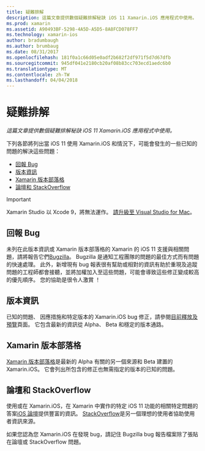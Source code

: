 ```yaml
---
title: 疑難排解
description: 這篇文章提供數個疑難排解秘訣 iOS 11 Xamarin.iOS 應用程式中使用。
ms.prod: xamarin
ms.assetid: A90493BF-5298-4A5D-A5D5-8A8FCD078FF7
ms.technology: xamarin-ios
author: bradumbaugh
ms.author: brumbaug
ms.date: 08/31/2017
ms.openlocfilehash: 181f0a1c66d05e0adf2b682f2df971f5d7d67dfb
ms.sourcegitcommit: 945df041e2180cb20af08b83cc703ecd1aedc6b0
ms.translationtype: MT
ms.contentlocale: zh-TW
ms.lasthandoff: 04/04/2018
---
```

# <a name="troubleshooting"></a>疑難排解

_這篇文章提供數個疑難排解秘訣 iOS 11 Xamarin.iOS 應用程式中使用。_

下列各節將列出當 iOS 11 使用 Xamarin.iOS 和情況下，可能會發生的一些已知的問題的解決這些問題：

- [回報 Bug](#Reporting-Bugs)
- [版本資訊](#Release-Notes)
- [Xamarin 版本部落格](#Xamarin-Releases-Blog)
- [論壇和 StackOverflow](#Forums-and-StackOverflow)

> [!IMPORTANT]
> Xamarin Studio 以 Xcode 9，將無法運作。
> [請升級至 Visual Studio for Mac](https://www.visualstudio.com/vs/)。

<a name="Reporting-Bugs" />

## <a name="reporting-bugs"></a>回報 Bug

未列在此版本資訊或 Xamarin 版本部落格的 Xamarin 的 iOS 11 支援與相關問題，請將報告它們[Bugzilla](https://bugzilla.xamarin.com/enter_bug.cgi?product=iOS)。 Bugzilla 是通知工程團隊的問題的最佳方式而有問題的快速處理。 此外，新增現有 bug 報表很有幫助或相對的資訊有助於重現及追蹤問題的工程師都會接聽，並將加權加入至這些問題，可能會導致這些修正變成較高的優先順序。 您的協助是很令人激賞 ！

<a name="Release-Notes" />

## <a name="release-notes"></a>版本資訊

已知的問題、 因應措施和特定版本的 Xamarin.iOS bug 修正，請參閱[目前釋放及預覽](https://developer.xamarin.com/releases/current/)頁面。 它包含最新的資訊從 Alpha、 Beta 和穩定的版本通路。

<a name="Xamarin-Releases-Blog" />

## <a name="xamarin-releases-blog"></a>Xamarin 版本部落格

[Xamarin 版本部落格](https://releases.xamarin.com/)是最新的 Alpha 有關的另一個來源和 Beta 建置的 Xamarin.iOS。 它會列出所包含的修正也無需指定的版本的已知的問題。

<a name="Forums-and-StackOverflow" />

## <a name="forums-and-stackoverflow"></a>論壇和 StackOverflow

使用或在 Xamarin.iOS，在 Xamarin 中實作的特定 iOS 11 功能的相關特定問題的答案[iOS 論壇](http://forums.xamarin.com/categories/ios)提供豐富的資訊。 [StackOverflow](http://stackoverflow.com/search?tab=newest&q=xamarin)是另一個理想的使用者協助使用者資訊來源。

如果您認為您 Xamarin.iOS 在發現 bug，請記住 Bugzilla bug 報告檔案除了張貼在論壇或 StackOverflow 問題。
